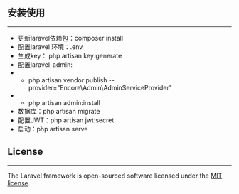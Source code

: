 ## 安装使用
---

* 更新laravel依赖包：composer install
* 配置laravel 环境：.env
* 生成key： php artisan key:generate
* 配置laravel-admin: 
*  - php artisan vendor:publish --provider="Encore\Admin\AdminServiceProvider"
*  - php artisan admin:install
* 数据库：php artisan migrate
* 配置JWT：php artisan jwt:secret
* 启动：php artisan serve

## License
---

The Laravel framework is open-sourced software licensed under the [MIT license](https://opensource.org/licenses/MIT).
